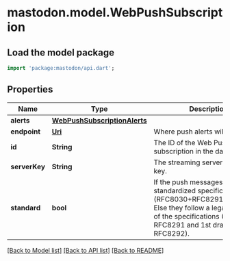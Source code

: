 # mastodon.model.WebPushSubscription

## Load the model package
```dart
import 'package:mastodon/api.dart';
```

## Properties
Name | Type | Description | Notes
------------ | ------------- | ------------- | -------------
**alerts** | [**WebPushSubscriptionAlerts**](WebPushSubscriptionAlerts.md) |  | 
**endpoint** | [**Uri**](Uri.md) | Where push alerts will be sent to. | 
**id** | **String** | The ID of the Web Push subscription in the database. | 
**serverKey** | **String** | The streaming server's VAPID key. | 
**standard** | **bool** | If the push messages follow the standardized specifications (RFC8030+RFC8291+RFC8292). Else they follow a legacy version of the specifications (4th draft of RFC8291 and 1st draft of RFC8292). | [optional] 

[[Back to Model list]](../README.md#documentation-for-models) [[Back to API list]](../README.md#documentation-for-api-endpoints) [[Back to README]](../README.md)


